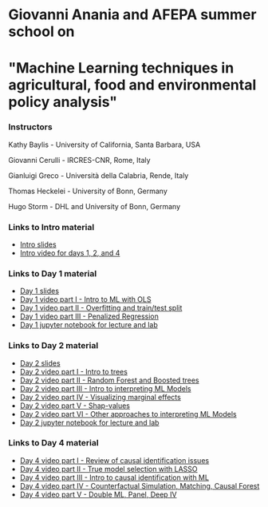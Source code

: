 # Giovanni Anania and AFEPA summer school on 
# "Machine Learning techniques in agricultural, food and environmental policy analysis"
### Instructors 
Kathy Baylis - University of California, Santa Barbara, USA

Giovanni Cerulli - IRCRES-CNR, Rome, Italy

Gianluigi Greco - Università della Calabria, Rende, Italy

Thomas Heckelei - University of Bonn, Germany

Hugo Storm - DHL and University of Bonn, Germany

### Links to Intro material

- [Intro slides](https://docs.google.com/presentation/d/1Fln8pB8ml-yPhRrQAEcarbtiMeuNEwt_mZZLsE_77WY/edit?usp=sharing)
- [Intro video for days 1, 2, and 4](https://youtu.be/_YOR3B3ADNw)

### Links to Day 1 material 

- [Day 1 slides](https://docs.google.com/presentation/d/15Y6nCi04PtstcEYfCIfUaSPZ7Q6boClVDlqK_OEgnUg/edit?usp=sharing)
- [Day 1 video part I - Intro to ML with OLS](https://youtu.be/0dJmWUDkzNY)
- [Day 1 video part II - Overfitting and train/test split](https://youtu.be/_kFbZaCVNlc)
- [Day 1 video part III - Penalized Regression](https://youtu.be/6KofZlteszw)
- [Day 1 jupyter notebook for lecture and lab](https://github.com/heckelei/Anania_AFEPA_summer_school/blob/master/Calabria_Day1.ipynb)

### Links to Day 2 material 

- [Day 2 slides](https://docs.google.com/presentation/d/1AB2Adsf0akogIisth58prYRrLXzBYshBkLYvZUqnlhk/edit?usp=sharing)
- [Day 2 video part I - Intro to trees](https://youtu.be/SbZrIynqytA)
- [Day 2 video part II - Random Forest and Boosted trees](https://youtu.be/lD0Gju_MIdA)
- [Day 2 video part III - Intro to interpreting ML Models](https://youtu.be/NGGad3aM0lw)
- [Day 2 video part IV - Visualizing marginal effects](https://youtu.be/agjwrG2m1go)
- [Day 2 video part V - Shap-values](https://youtu.be/D6M0V1YGQH4)
- [Day 2 video part VI - Other approaches to interpreting ML Models](https://youtu.be/_CV2DjXEgfw)
- [Day 2 jupyter notebook for lecture and lab](https://github.com/heckelei/Anania_AFEPA_summer_school/blob/master/Calabria_Day2.ipynb)

### Links to Day 4 material 

- [Day 4 video part I - Review of causal identification issues](https://youtu.be/rraN7suQYps)
- [Day 4 video part II - True model selection with LASSO](https://youtu.be/dNTZ-w4-CyE)
- [Day 4 video part III - Intro to causal identification with ML](https://youtu.be/Vam7F5NCIn4)
- [Day 4 video part IV - Counterfactual Simulation, Matching, Causal Forest](https://youtu.be/b1uzoTIYHiU)
- [Day 4 video part V - Double ML, Panel, Deep IV]()
